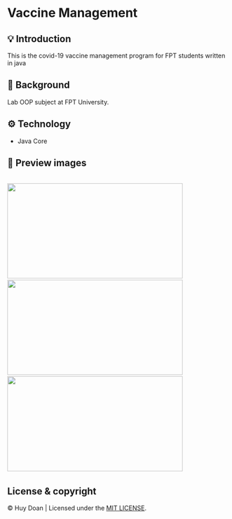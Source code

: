 # Vaccine Management

## 💡 Introduction

This is the covid-19 vaccine management program for FPT students written in java

## 👋 Background

Lab OOP subject at FPT University.

## ⚙️ Technology
  - Java Core

## 🌿 Preview images

<br>
<img src="./img/Homepage.png" width="400" height="217" />
&nbsp;
<img src="./img/Product.png" width="400" height="217" />
&nbsp;
<img src="./img/Cart.png" width="400" height="217" />
&nbsp;
<br>

## License & copyright

© Huy Doan | Licensed under the [MIT LICENSE](LICENSE).
